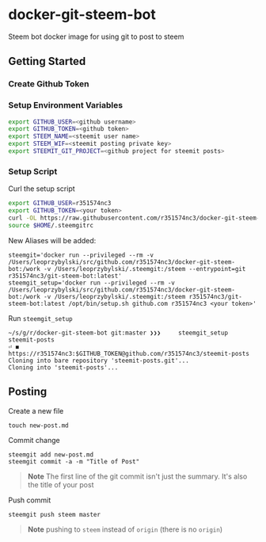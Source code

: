 # docker-git-steem-bot

Steem bot docker image for using git to post to steem

## Getting Started

### Create Github Token

### Setup Environment Variables

```bash
export GITHUB_USER=<github username>
export GITHUB_TOKEN=<github token>
export STEEM_NAME=<steemit user name>
export STEEM_WIF=<steemit posting private key>
export STEEMIT_GIT_PROJECT=<github project for steemit posts>
```

### Setup Script

Curl the setup script
```bash
export GITHUB_USER=r351574nc3
export GITHUB_TOKEN=<your token>
curl -OL https://raw.githubusercontent.com/r351574nc3/docker-git-steem-bot/master/setup.sh && sh 
source $HOME/.steemgitrc
```

New Aliases will be added:
```
steemgit='docker run --privileged --rm -v /Users/leoprzybylski/src/github.com/r351574nc3/docker-git-steem-bot:/work -v /Users/leoprzybylski/.steemgit:/steem --entrypoint=git r351574nc3/git-steem-bot:latest'
steemgit_setup='docker run --privileged --rm -v /Users/leoprzybylski/src/github.com/r351574nc3/docker-git-steem-bot:/work -v /Users/leoprzybylski/.steemgit:/steem r351574nc3/git-steem-bot:latest /opt/bin/setup.sh github.com r351574nc3 <your token>'
```

Run `steemgit_setup`

```
~/s/g/r/docker-git-steem-bot git:master ❯❯❯     steemgit_setup steemit-posts                                                                              ⏎ ◼
https://r351574nc3:$GITHUB_TOKEN@github.com/r351574nc3/steemit-posts
Cloning into bare repository 'steemit-posts.git'...
Cloning into 'steemit-posts'...
```

## Posting

Create a new file
```
touch new-post.md
```

Commit change
```
steemgit add new-post.md
steemgit commit -a -m "Title of Post"
```

> **Note** The first line of the git commit isn't just the summary. It's also the title of your post

Push commit
```
steemgit push steem master
```

> **Note** pushing to `steem` instead of `origin` (there is no `origin`)

